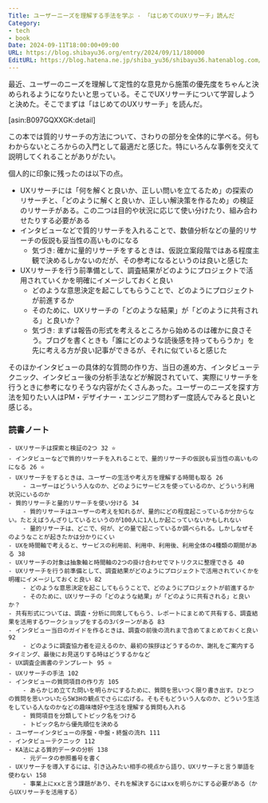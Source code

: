```yaml
---
Title: ユーザーニーズを理解する手法を学ぶ - 「はじめてのUXリサーチ」読んだ
Category:
- tech
- book
Date: 2024-09-11T18:00:00+09:00
URL: https://blog.shibayu36.org/entry/2024/09/11/180000
EditURL: https://blog.hatena.ne.jp/shiba_yu36/shibayu36.hatenablog.com/atom/entry/6802340630905435585
---
```


最近、ユーザーのニーズを理解して定性的な意見から施策の優先度をちゃんと決められるようになりたいと思っている。そこでUXリサーチについて学習しようと決めた。そこでまずは「はじめてのUXリサーチ」を読んだ。

[asin:B097GQXXGK:detail]

この本では質的リサーチの方法について、さわりの部分を全体的に学べる。何もわからないところからの入門として最適だと感じた。特にいろんな事例を交えて説明してくれることがありがたい。

個人的に印象に残ったのは以下の点。

- UXリサーチには「何を解くと良いか、正しい問いを立てるため」の探索のリサーチと、「どのように解くと良いか、正しい解決策を作るため」の検証のリサーチがある。この二つは目的や状況に応じて使い分けたり、組み合わせたりする必要がある
- インタビューなどで質的リサーチを入れることで、数値分析などの量的リサーチの仮説も妥当性の高いものになる
    - 気づき: 確かに量的リサーチをするときは、仮説立案段階ではある程度主観で決めるしかないのだが、その参考になるというのは良いと感じた
- UXリサーチを行う前準備として、調査結果がどのようにプロジェクトで活用されていくかを明確にイメージしておくと良い
    - どのような意思決定を起こしてもらうことで、どのようにプロジェクトが前進するか
    - そのために、UXリサーチの「どのような結果」が「どのように共有される」と良いか？
    - 気づき: まずは報告の形式を考えるところから始めるのは確かに良さそう。ブログを書くときも「誰にどのような読後感を持ってもらうか」を先に考える方が良い記事ができるが、それに似ていると感じた

そのほかインタビューの具体的な質問の作り方、当日の進め方、インタビューテクニック、インタビュー後の分析手法などが解説されていて、実際にリサーチを行うときに参考になりそうな内容がたくさんあった。ユーザーのニーズを探す方法を知りたい人はPM・デザイナー・エンジニア問わず一度読んでみると良いと感じる。

### 読書ノート
```
- UXリサーチは探索と検証の2つ 32 ⭐️
- インタビューなどで質的リサーチを入れることで、量的リサーチの仮説も妥当性の高いものになる 26 ⭐️
- UXリサーチをするときは、ユーザーの生活や考え方を理解する時間も取る 26
	- ユーザーはどういう人なのか、どのようにサービスを使っているのか、どういう利用状況にいるのか
- 質的リサーチと量的リサーチを使い分ける 34
	- 質的リサーチはユーザーの考えを知れるが、量的にどの程度起こっているか分からない。たとえばうんざりしているというのが100人に1人しか起こっていないかもしれない
	- 量的リサーチは、どこで、何が、どの量で起こっているか調べられる。しかしなぜそのようなことが起きたかは分かりにくい
- UXを時間軸で考えると、サービスの利用前、利用中、利用後、利用全体の4種類の期間がある 38
- UXリサーチの対象は抽象軸と時間軸の2つの掛け合わせでマトリクスに整理できる 40
- UXリサーチを行う前準備として、調査結果がどのようにプロジェクトで活用されていくかを明確にイメージしておくと良い 82
	- どのような意思決定を起こしてもらうことで、どのようにプロジェクトが前進するか
	- そのために、UXリサーチの「どのような結果」が「どのように共有される」と良いか？
- 共有形式については、調査・分析に同席してもらう、レポートにまとめて共有する、調査結果を活用するワークショップをするの3パターンがある 83
- インタビュー当日のガイドを作るときは、調査の前後の流れまで含めてまとめておくと良い 92
	- どのように調査協力者を迎えるのか、最初の挨拶はどうするのか、謝礼をご案内するタイミング、最後にお見送りする時はどうするかなど
- UX調査企画書のテンプレート 95 ⭐️
- UXリサーチの手法 102
- インタビューの質問項目の作り方 105
	- あらかじめ立てた問いを明らかにするために、質問を思いつく限り書き出す。ひとつの質問を思いついたら5W3Hの観点でさらに広げる。そもそもどういう人なのか、どういう生活をしている人なのかなどの趣味嗜好や生活を理解する質問も入れる
	- 質問項目を分類してトピック名をつける
	- トピック名から優先順位を決める
- ユーザーインタビューの序盤・中盤・終盤の流れ 111
- インタビューテクニック 112
- KA法による質的データの分析 138
	- 元データの参照番号を書く
- UXリサーチを導入するには、引き込みたい相手の視点から語り、UXリサーチと言う単語を使わない 158
	- 事業上にxxと言う課題があり、それを解決するにはxxを明らかにする必要がある（からUXリサーチを活用する）
```
